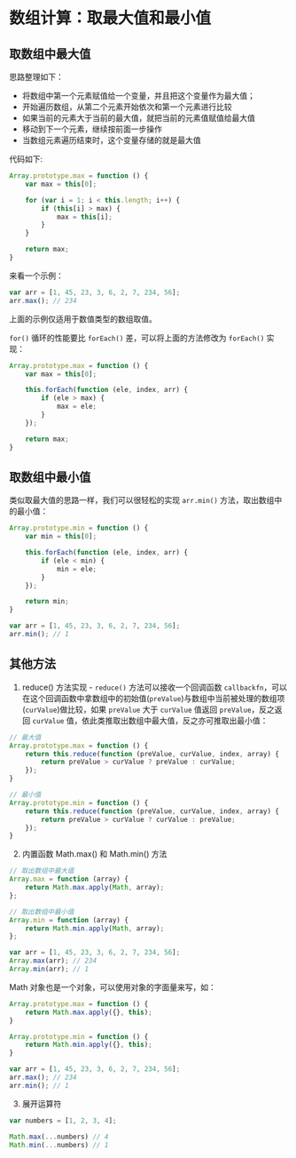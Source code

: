数组计算：取最大值和最小值
===

## 取数组中最大值
思路整理如下：

* 将数组中第一个元素赋值给一个变量，并且把这个变量作为最大值；
* 开始遍历数组，从第二个元素开始依次和第一个元素进行比较
* 如果当前的元素大于当前的最大值，就把当前的元素值赋值给最大值
* 移动到下一个元素，继续按前面一步操作
* 当数组元素遍历结束时，这个变量存储的就是最大值

代码如下:
```js
Array.prototype.max = function () {
    var max = this[0];

    for (var i = 1; i < this.length; i++) {
        if (this[i] > max) {
            max = this[i];
        }
    }

    return max;
}
```

来看一个示例：
```js
var arr = [1, 45, 23, 3, 6, 2, 7, 234, 56];
arr.max(); // 234
```

上面的示例仅适用于数值类型的数组取值。

`for()` 循环的性能要比 `forEach()` 差，可以将上面的方法修改为 `forEach()` 实现：
```js
Array.prototype.max = function () {
    var max = this[0];

    this.forEach(function (ele, index, arr) {
        if (ele > max) {
            max = ele;
        }
    });

    return max;
}
```


## 取数组中最小值
类似取最大值的思路一样，我们可以很轻松的实现 `arr.min()` 方法，取出数组中的最小值：
```js
Array.prototype.min = function () {
    var min = this[0];

    this.forEach(function (ele, index, arr) {
        if (ele < min) {
            min = ele;
        }
    });

    return min;
}

var arr = [1, 45, 23, 3, 6, 2, 7, 234, 56];
arr.min(); // 1
```


## 其他方法
1. reduce() 方法实现 - `reduce()` 方法可以接收一个回调函数 `callbackfn`，可以在这个回调函数中拿数组中的初始值(`preValue`)与数组中当前被处理的数组项(`curValue`)做比较，如果 `preValue` 大于 `curValue` 值返回 `preValue`，反之返回 `curValue` 值，依此类推取出数组中最大值，反之亦可推取出最小值：
```js
// 最大值
Array.prototype.max = function () {
    return this.reduce(function (preValue, curValue, index, array) {
        return preValue > curValue ? preValue : curValue;
    });
}

// 最小值
Array.prototype.min = function () {
    return this.reduce(function (preValue, curValue, index, array) {
        return preValue > curValue ? curValue : preValue;
    });
}
```

2. 内置函数 Math.max() 和 Math.min() 方法
```js
// 取出数组中最大值
Array.max = function (array) {
    return Math.max.apply(Math, array);
};

// 取出数组中最小值
Array.min = function (array) {
    return Math.min.apply(Math, array);
};

var arr = [1, 45, 23, 3, 6, 2, 7, 234, 56];
Array.max(arr); // 234
Array.min(arr); // 1
```

Math 对象也是一个对象，可以使用对象的字面量来写，如：
```js
Array.prototype.max = function () {
    return Math.max.apply({}, this);
}

Array.prototype.min = function () {
    return Math.min.apply({}, this);
}

var arr = [1, 45, 23, 3, 6, 2, 7, 234, 56];
arr.max(); // 234
arr.min(); // 1
```

3. 展开运算符
```js
var numbers = [1, 2, 3, 4];

Math.max(...numbers) // 4
Math.min(...numbers) // 1
```